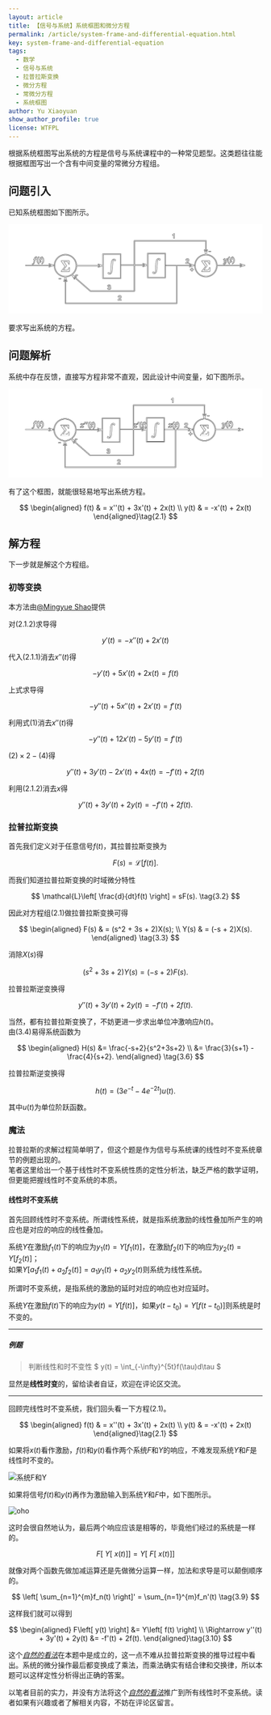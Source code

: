```yaml
---
layout: article
title: 【信号与系统】系统框图和微分方程
permalink: /article/system-frame-and-differential-equation.html
key: system-frame-and-differential-equation
tags: 
  - 数学
  - 信号与系统
  - 拉普拉斯变换
  - 微分方程
  - 常微分方程
  - 系统框图
author: Yu Xiaoyuan
show_author_profile: true
license: WTFPL
---
```


根据系统框图写出系统的方程是信号与系统课程中的一种常见题型。这类题往往能根据框图写出一个含有中间变量的常微分方程组。

<!--more-->

## 问题引入

已知系统框图如下图所示。

![系统框图](/assets/images/2022-09-02-system-frame-and-differential-equation/question.png)

要求写出系统的方程。

## 问题解析

系统中存在反馈，直接写方程非常不直观，因此设计中间变量，如下图所示。

![中间变量](/assets/images/2022-09-02-system-frame-and-differential-equation/question-x.png)

有了这个框图，就能很轻易地写出系统方程。

$$
\begin{aligned}
    f(t) & = x''(t) + 3x'(t) + 2x(t) \\
    y(t) & = -x'(t) + 2x(t)
\end{aligned}\tag{2.1}
$$

## 解方程

下一步就是解这个方程组。

### 初等变换

本方法由[@Mingyue Shao](https://github.com/smy1999)提供

对$(2.1.2)$求导得

$$
y'(t)=-x''(t)+2x'(t)
$$

代入$(2.1.1)$消去$x''(t)$得

$$
-y'(t)+5x'(t)+2x(t)=f(t)
$$

上式求导得

$$
-y''(t)+5x''(t)+2x'(t)=f'(t)
$$

利用式$(1)$消去$x''(t)$得

$$
-y''(t) + 12x'(t)-5y'(t)=f'(t)
$$

$(2) \times 2 - (4)$得

$$
y''(t)+3y'(t)-2x'(t)+4x(t) = -f'(t)+2f(t)
$$

利用$(2.1.2)$消去$x$得

$$
y''(t) + 3y'(t) + 2y(t) = -f'(t) + 2f(t).
$$

### 拉普拉斯变换

首先我们定义对于任意信号$f(t)$，其拉普拉斯变换为

$$
F(s) = \mathcal{L}\left[ f(t)\right].
\tag{3.1}
$$

而我们知道拉普拉斯变换的时域微分特性

$$
\mathcal{L}\left[ \frac{d}{dt}f(t) \right] = sF(s).
\tag{3.2}
$$

因此对方程组$(2.1)$做拉普拉斯变换可得

$$
\begin{aligned}
    F(s) & = (s^2 + 3s + 2)X(s); \\
    Y(s) & = (-s + 2)X(s).
\end{aligned} \tag{3.3}
$$

消除$X(s)$得

$$
(s^2 + 3s + 2)Y(s)=(-s + 2)F(s).
\tag{3.4}
$$

拉普拉斯逆变换得

$$
y''(t) + 3y'(t) + 2y(t) = -f'(t) + 2f(t).
\tag{3.5}
$$

当然，都有拉普拉斯变换了，不妨更进一步求出单位冲激响应$h(t)$。  
由$(3.4)$易得系统函数为

$$
\begin{aligned}
    H(s) &= \frac{-s+2}{s^2+3s+2} \\
    &= \frac{3}{s+1} - \frac{4}{s+2}.
\end{aligned}
\tag{3.6}
$$

拉普拉斯逆变换得

$$
h(t)=\left( 3e^{-t} - 4e^{-2t} \right)u(t).
\tag{3.7}
$$

其中$u(t)$为单位阶跃函数。

### 魔法

拉普拉斯的求解过程简单明了，但这个题是作为信号与系统课的线性时不变系统章节的例题出现的。  
笔者这里给出一个基于线性时不变系统性质的定性分析法，缺乏严格的数学证明，但更能把握线性时不变系统的本质。

#### 线性时不变系统

首先回顾线性时不变系统。所谓线性系统，就是指系统激励的线性叠加所产生的响应也是对应的响应的线性叠加。

系统$Y$在激励$f_1(t)$下的响应为$y_1(t)=Y[f_1(t)]$，在激励$f_2(t)$下的响应为$y_2(t)=Y[f_2(t)]$；  
如果$Y[a_1f_1(t) + a_2f_2(t)] = a_1y_1(t) + a_2y_2(t)$则系统为线性系统。

所谓时不变系统，是指系统的激励的延时对应的响应也对应延时。

系统$Y$在激励$f(t)$下的响应为$y(t)=Y[f(t)]$，如果$y(t-t_0) = Y[f(t-t_0)]$则系统是时不变的。

---

##### 例题

> 判断线性和时不变性 $ y(t) = \int_{-\infty}^{5t}f(\tau)d\tau $

显然是**线性时变**的，留给读者自证，欢迎在评论区交流。

---

回顾完线性时不变系统，我们回头看一下方程$(2.1)$。

$$
\begin{aligned}
    f(t) & = x''(t) + 3x'(t) + 2x(t) \\
    y(t) & = -x'(t) + 2x(t)
\end{aligned}\tag{2.1}
$$

如果将$x(t)$看作激励，$f(t)$和$y(t)$看作两个系统$F$和$Y$的响应，不难发现系统$Y$和$F$是线性时不变的。

![系统F和Y](/assets/images/2022-09-02-system-frame-and-differential-equation/magic-1.svg)

如果将信号$f(t)$和$y(t)$再作为激励输入到系统$Y$和$F$中，如下图所示。

![oho](/assets/images/2022-09-02-system-frame-and-differential-equation/magic-2.svg)

这时会很自然地认为，最后两个响应应该是相等的，毕竟他们经过的系统是一样的。

$$
F\left[ \: Y\left[ \: x(t) \right] \right] = Y\left[ \: F\left[ \: x(t) \right] \right]
\tag{3.8}
$$

就像对两个函数先做加减运算还是先做微分运算一样，加法和求导是可以颠倒顺序的。

$$
\left[ \sum_{n=1}^{m}f_n(t) \right]' = \sum_{n=1}^{m}f_n'(t)
\tag{3.9}
$$

这样我们就可以得到

$$
\begin{aligned}
    F\left[ y(t) \right] &= Y\left[ f(t) \right] \\
    \Rightarrow y''(t) + 3y'(t) + 2y(t) &= -f'(t) + 2f(t).
\end{aligned}\tag{3.10}
$$

这个[*自然的看法*](/article/system-frame-and-differential-equation.html#:~:text=这时会很自然地认为，最后两个响应应该是相等的)在本题中是成立的，这一点不难从拉普拉斯变换的推导过程中看出。系统的微分操作最后都变换成了乘法，而乘法确实有结合律和交换律，所以本题可以这样定性分析得出正确的答案。

以笔者目前的实力，并没有方法将这个[*自然的看法*](/article/system-frame-and-differential-equation.html#:~:text=这时会很自然地认为，最后两个响应应该是相等的)推广到所有线性时不变系统。读者如果有兴趣或者了解相关内容，不妨在评论区留言。
